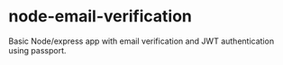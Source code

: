 # node-email-verification
Basic Node/express app with email verification and JWT authentication using passport.
